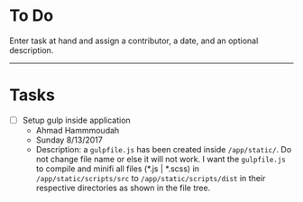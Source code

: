 # To Do 

Enter task at hand and assign a contributor, a date, and an optional description.

- - - -

# Tasks

- [ ] Setup gulp inside application
	- Ahmad Hammmoudah
	- Sunday 8/13/2017
	- Description: a ```gulpfile.js``` has been created inside ```/app/static/```. Do not change file name or else it will not work. I want the ```gulpfile.js``` to compile and minifi all files (*.js | *.scss) in ```/app/static/scripts/src``` to ```/app/static/scripts/dist``` in their respective directories as shown in the file tree.